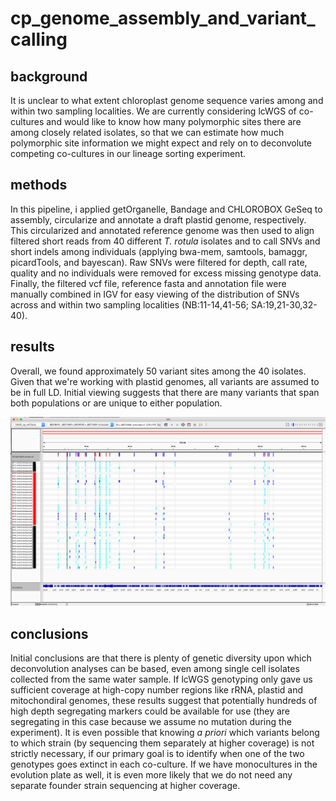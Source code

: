 # cp_genome_assembly_and_variant_calling

## background
It is unclear to what extent chloroplast genome sequence varies among and within two sampling localities. We are currently considering lcWGS of co-cultures and would like to know how many polymorphic sites there are among closely related isolates, so that we can estimate how much polymorphic site information we might expect and rely on to deconvolute competing co-cultures in our lineage sorting experiment.

## methods
In this pipeline, i applied getOrganelle, Bandage and CHLOROBOX GeSeq to assembly, circularize and annotate a draft plastid genome, respectively. This circularized and annotated reference genome was then used to align filtered short reads from 40 different <i>T. rotula</i> isolates and to call SNVs and short indels among individuals (applying bwa-mem, samtools, bamaggr, picardTools, and bayescan). Raw SNVs were filtered for depth, call rate, quality and no individuals were removed for excess missing genotype data. Finally, the filtered vcf file, reference fasta and annotation file were manually combined in IGV for easy viewing of the distribution of SNVs across and within two sampling localities (NB:11-14,41-56; SA:19,21-30,32-40).

## results
Overall, we found approximately 50 variant sites among the 40 isolates. Given that we're working with plastid genomes, all variants are assumed to be in full LD. Initial viewing suggests that there are many variants that span both populations or are unique to either population.

![plot](manual_combination_vcf_gb_fasta.png)

## conclusions
Initial conclusions are that there is plenty of genetic diversity upon which deconvolution analyses can be based, even among single cell isolates collected from the same water sample. If lcWGS genotyping only gave us sufficient coverage at high-copy number regions like rRNA, plastid and mitochondiral genomes, these results suggest that potentially hundreds of high depth segregating markers could be available for use (they are segregating in this case because we assume no mutation during the experiment). It is even possible that knowing <i>a priori</i> which variants belong to which strain (by sequencing them separately at higher coverage) is not strictly necessary, if our primary goal is to identify when one of the two genotypes goes extinct in each co-culture. If we have monocultures in the evolution plate as well, it is even more likely that we do not need any separate founder strain sequencing at higher coverage.


